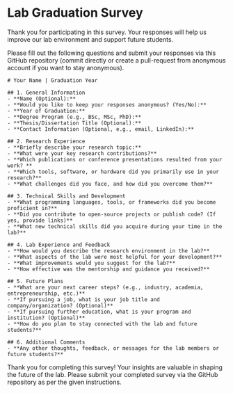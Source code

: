 # Lab Graduation Survey

Thank you for participating in this survey. Your responses will help us improve our lab environment and support future students.

Please fill out the following questions and submit your responses via this GitHub repository (commit directly or create a pull-request from anonymous account if you want to stay anonymous).

```
# Your Name | Graduation Year

## 1. General Information
- **Name (Optional):**
- **Would you like to keep your responses anonymous? (Yes/No):**
- **Year of Graduation:**
- **Degree Program (e.g., BSc, MSc, PhD):**
- **Thesis/Dissertation Title (Optional):**
- **Contact Information (Optional, e.g., email, LinkedIn):**

## 2. Research Experience
- **Briefly describe your research topic:**
- **What were your key research contributions?**
- **Which publications or conference presentations resulted from your work? **
- **Which tools, software, or hardware did you primarily use in your research?**
- **What challenges did you face, and how did you overcome them?**

## 3. Technical Skills and Development
- **What programming languages, tools, or frameworks did you become proficient in?**
- **Did you contribute to open-source projects or publish code? (If yes, provide links)**
- **What new technical skills did you acquire during your time in the lab?**

## 4. Lab Experience and Feedback
- **How would you describe the research environment in the lab?**
- **What aspects of the lab were most helpful for your development?**
- **What improvements would you suggest for the lab?**
- **How effective was the mentorship and guidance you received?**

## 5. Future Plans
- **What are your next career steps? (e.g., industry, academia, entrepreneurship, etc.)**
- **If pursuing a job, what is your job title and company/organization? (Optional)**
- **If pursuing further education, what is your program and institution? (Optional)**
- **How do you plan to stay connected with the lab and future students?**

## 6. Additional Comments
- **Any other thoughts, feedback, or messages for the lab members or future students?**

```

Thank you for completing this survey! Your insights are valuable in shaping the future of the lab. Please submit your completed survey via the GitHub repository as per the given instructions.
